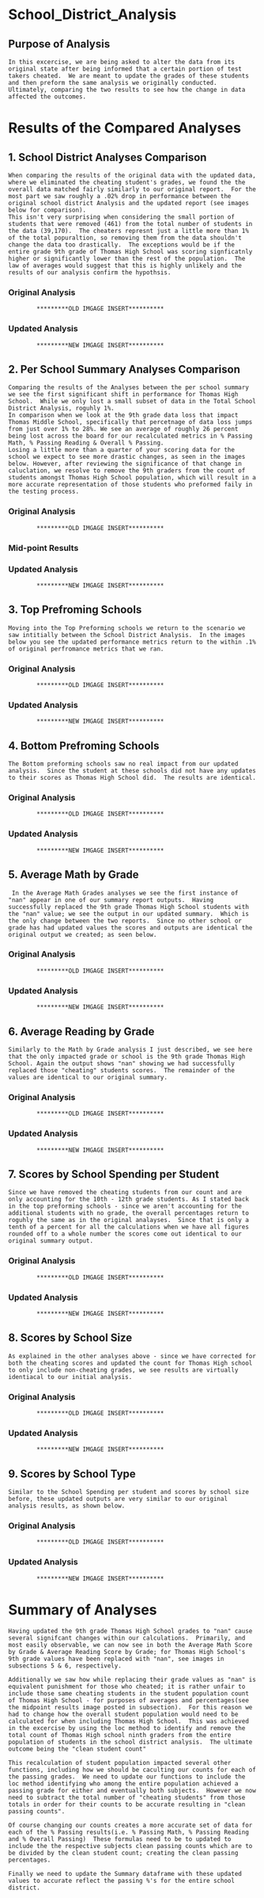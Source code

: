 # School_District_Analysis

## Purpose of Analysis
    In this excercise, we are being asked to alter the data from its original state after being informed that a certain portion of test takers cheated.  We are meant to update the grades of these students and then preform the same analysis we originally conducted. Ultimately, comparing the two results to see how the change in data affected the outcomes.

# Results of the Compared Analyses 

## 1. School District Analyses Comparison 
    When comparing the results of the original data with the updated data, where we eliminated the cheating student's grades, we found the the overall data matched fairly similarly to our original report.  For the most part we saw roughly a .02% drop in performance between the original school district Analysis and the updated report (see images below for comparison).  
    This isn't very surprising when considering the small portion of students that were removed (461) from the total number of students in the data (39,170).  The cheaters represnt just a little more than 1% of the total popuraltion, so removing them from the data shouldn't change the data too drastically.  The exceptions would be if the entire grade 9th grade of Thomas High School was scoring signficatnly higher or significantly lower than the rest of the population.  The law of averages would suggest that this is highly unlikely and the results of our analysis confirm the hypothsis. 

### Original Analysis
            *********OLD IMGAGE INSERT**********
### Updated Analysis
            *********NEW IMGAGE INSERT**********

## 2.  Per School Summary Analyses Comparison
    Comparing the results of the Analyses between the per school summary we see the first significant shift in performance for Thomas High School.  While we only lost a small subset of data in the Total School District Analysis, roguhly 1%. 
    In comparison when we look at the 9th grade data loss that impact Thomas Middle School, specifically that percetnage of data loss jumps from just over 1% to 28%. We see an average of roughly 26 percent being lost across the board for our recalculated metrics in % Passing Math, % Passing Reading & Overall % Passing.  
    Losing a little more than a quarter of your scoring data for the school we expect to see more drastic changes, as seen in the images below. However, after reviewing the significance of that change in caluclation, we resolve to remove the 9th graders from the count of students amongst Thomas High School population, which will result in a more accurate representation of those students who preformed faily in the testing process.   

### Original Analysis
            *********OLD IMGAGE INSERT**********

### Mid-point Results



### Updated Analysis
            *********NEW IMGAGE INSERT**********


## 3. Top Prefroming Schools
    Moving into the Top Preforming schools we return to the scenario we saw intitially between the School District Analysis.  In the images below you see the updated performance metrics return to the within .1% of original perfromance metrics that we ran.  


### Original Analysis
            *********OLD IMGAGE INSERT**********
### Updated Analysis
            *********NEW IMGAGE INSERT**********



## 4. Bottom Prefroming Schools
    The Bottom preforming schools saw no real impact from our updated analysis.  Since the student at these schools did not have any updates to their scores as Thomas High School did.  The results are identical. 
### Original Analysis
            *********OLD IMGAGE INSERT**********
### Updated Analysis
            *********NEW IMGAGE INSERT**********


## 5. Average Math by Grade
     In the Average Math Grades analyses we see the first instance of "nan" appear in one of our summary report outputs.  Having successfully replaced the 9th grade Thomas High School students with the "nan" value; we see the output in our updated summary.  Which is the only change between the two reports.  Since no other school or grade has had updated values the scores and outputs are identical the original output we created; as seen below.
### Original Analysis
            *********OLD IMGAGE INSERT**********
### Updated Analysis
            *********NEW IMGAGE INSERT**********

## 6. Average Reading by Grade
    Similarly to the Math by Grade analysis I just described, we see here that the only impacted grade or school is the 9th grade Thomas High School. Again the output shows "nan" showing we had successfully replaced those "cheating" students scores.  The remainder of the values are identical to our original summary. 
### Original Analysis
            *********OLD IMGAGE INSERT**********
### Updated Analysis
            *********NEW IMGAGE INSERT**********

## 7. Scores by School Spending per Student
    Since we have removed the cheating students from our count and are only accounting for the 10th - 12th grade students. As I stated back in the top preforming schools - since we aren't accounting for the additional students with no grade, the overall percentages return to roguhly the same as in the original analayses.  Since that is only a tenth of a percent for all the calculations when we have all figures rounded off to a whole number the scores come out identical to our original summary output. 


### Original Analysis
            *********OLD IMGAGE INSERT**********
### Updated Analysis
            *********NEW IMGAGE INSERT**********

## 8. Scores by School Size
    As explained in the other analyses above - since we have corrected for both the cheating scores and updated the count for Thomas High school to only include non-cheating grades, we see results are virtually identiacal to our initial analysis. 
### Original Analysis
            *********OLD IMGAGE INSERT**********
### Updated Analysis
            *********NEW IMGAGE INSERT**********

## 9. Scores by School Type
    Similar to the School Spending per student and scores by school size before, these updated outputs are very similar to our original analysis results, as shown below. 
### Original Analysis
            *********OLD IMGAGE INSERT**********
### Updated Analysis
            *********NEW IMGAGE INSERT**********



# Summary of Analyses

    Having updated the 9th grade Thomas High School grades to "nan" cause several signifcant changes within our calculations.  Primarily, and most easily observable, we can now see in both the Average Math Score by Grade & Average Reading Score by Grade; for Thomas High School's 9th grade values have been replaced with "nan", see images in subsections 5 & 6, respectively.  
    
    Additionally we saw how while replacing their grade values as "nan" is equivalent punishment for those who cheated; it is rather unfair to include those same cheating students in the student population count of Thomas High School - for purposes of averages and percentages(see the midpoint results image posted in subsection).  For this reason we had to change how the overall student population would need to be calculated for when including Thomas High School.  This was achieved in the excercise by using the loc method to identify and remove the total count of Thomas High school ninth graders from the entire population of students in the school district analysis.  The ultimate outcome being the "clean student count"   
    
    This recalculation of student population impacted several other functions, including how we should be caculting our counts for each of the passing grades.  We need to update our functions to include the loc method identifying who among the entire population achieved a passing grade for either and eventually both subjects.  However we now need to subtract the total number of "cheating students" from those totals in order for their counts to be accurate resulting in "clean passing counts". 

    Of course changing our counts creates a more accurate set of data for each of the % Passing results(i.e. % Passing Math, % Passing Reading and % Overall Passing)  These formulas need to be to updated to include the the respective subjects clean passing counts which are to be divided by the clean student count; creating the clean passing percentages.  

    Finally we need to update the Summary dataframe with these updated values to accurate reflect the passing %'s for the entire school district. 

